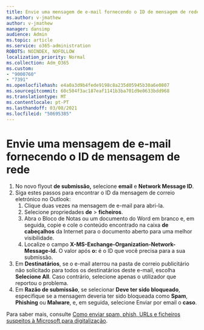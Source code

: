 ```yaml
---
title: Envie uma mensagem de e-mail fornecendo o ID de mensagem de rede
ms.author: v-jmathew
author: v-jmathew
manager: dansimp
audience: Admin
ms.topic: article
ms.service: o365-administration
ROBOTS: NOINDEX, NOFOLLOW
localization_priority: Normal
ms.collection: Adm_O365
ms.custom:
- "9000760"
- "7391"
ms.openlocfilehash: e4a0a3d9b4fede9198c8a235d05945b30a6e0807
ms.sourcegitcommit: 60c504f3ac187eaf1141b3ba701d9e0633bdd968
ms.translationtype: MT
ms.contentlocale: pt-PT
ms.lasthandoff: 03/08/2021
ms.locfileid: "50695385"
---
```

# <a name="submit-an-email-message-by-providing-the-network-message-id"></a>Envie uma mensagem de e-mail fornecendo o ID de mensagem de rede

1. No novo flyout **de submissão,** selecione **email** e **Network Message ID**.
2. Siga estes passos para encontrar o ID da mensagem de correio eletrónico no Outlook:
    1. Clique duas vezes na mensagem de e-mail para abri-la.
    1. Selecione propriedades **de**  >  **ficheiros**.
    1. Abra o Bloco de Notas ou um documento do Word em branco e, em seguida, copie e cole o conteúdo encontrado na caixa **de cabeçalhos** da Internet para o documento aberto para uma melhor visibilidade.
    1. Localize o campo **X-MS-Exchange-Organization-Network-Message-Id.** O valor após **o:** é o ID que você precisa para a sua submissão.
3. Em **Destinatários**, se o e-mail aterrou na pasta de correio publicitário não solicitado para todos os destinatários deste e-mail, escolha **Selecione All**. Caso contrário, selecione apenas o utilizador que reportou o problema.
4. Em **Razão de submissão**, se selecionar **Deve ter sido bloqueado**, especifique se a mensagem deveria ter sido bloqueada como **Spam**, **Phishing** ou **Malware**, e, em seguida, selecione Enviar por email o **caso**.

Para saber mais, consulte [Como enviar spam, phish, URLs e ficheiros suspeitos à Microsoft para digitalização](https://go.microsoft.com/fwlink/?linkid=2101479).
